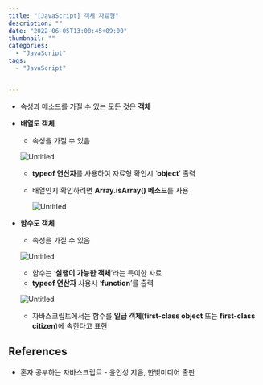 ```yaml
---
title: "[JavaScript] 객체 자료형"
description: ""
date: "2022-06-05T13:00:45+09:00"
thumbnail: ""
categories:
  - "JavaScript"
tags:
  - "JavaScript"


---
```

<!--more-->

- 속성과 메소드를 가질 수 있는 모든 것은 **객체**
- **배열도 객체**
    - 속성을 가질 수 있음
    
    ![Untitled](images/lang_javascript/study/JavaScript_객체_자료형/Untitled.png)
    
    - **typeof 연산자**를 사용하여 자료형 확인시 ‘**object**’ 출력
    - 배열인지 확인하려면 **Array.isArray() 메소드**를 사용
        
        ![Untitled](images/lang_javascript/study/JavaScript_객체_자료형/Untitled%201.png)
        

- **함수도 객체**
    - 속성을 가질 수 있음
    
    ![Untitled](images/lang_javascript/study/JavaScript_객체_자료형/Untitled%202.png)
    
    - 함수는 ‘**실행이 가능한 객체**’라는 특이한 자료
    - **typeof 연산자** 사용시 ‘**function**’를 출력
    
    ![Untitled](images/lang_javascript/study/JavaScript_객체_자료형/Untitled%203.png)
    
    - 자바스크립트에서는 함수를 **일급 객체**(**first-class object** 또는 **first-class citizen**)에 속한다고 표현
    

## References

- 혼자 공부하는 자바스크립트 - 윤인성 지음, 한빛미디어 출판